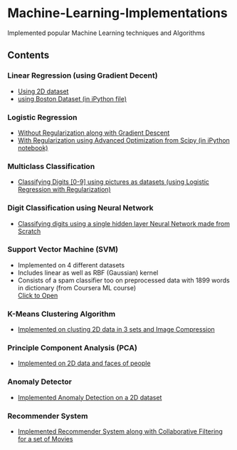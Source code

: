 # Machine-Learning-Implementations

Implemented popular Machine Learning techniques and Algorithms

## Contents

### Linear Regression (using Gradient Decent)

* [Using 2D dataset](https://github.com/fazeVaib/Machine-Learning-Implementations/blob/master/LinearRegression/main.py)
* [using Boston Dataset (in iPython file)](https://github.com/fazeVaib/Machine-Learning-Implementations/blob/master/LinearRegression/Linear-Reg-MultiVar.ipynb)

### Logistic Regression

* [Without Regularization along with Gradient Descent](https://github.com/fazeVaib/Machine-Learning-Implementations/blob/master/LogisticRegression/LogReg.py)
* [With Regularization using Advanced Optimization from Scipy (in iPython notebook)](https://github.com/fazeVaib/Machine-Learning-Implementations/blob/master/LogisticRegression/RegulareizedLogReg.ipynb)

### Multiclass Classification

* [Classifying Digits [0-9] using pictures as datasets (using Logistic Regression with Regularization)](https://github.com/fazeVaib/Machine-Learning-Implementations/blob/master/MultiClassificationLR/Multiclass_classification.ipynb)

### Digit Classification using Neural Network

* [Classifying digits using a single hidden layer Neural Network made from Scratch](https://github.com/fazeVaib/Machine-Learning-Implementations/blob/master/NeuralNetwork/NeuralNetwork.ipynb)

### Support Vector Machine (SVM)


* Implemented on 4 different datasets
* Includes linear as well as RBF (Gaussian) kernel
* Consists of a spam classifier too on preprocessed data with 1899 words in dictionary (from Coursera ML course)<br>
[Click to Open](https://github.com/fazeVaib/Machine-Learning-Implementations/blob/master/SVM/SVM.ipynb)

### K-Means Clustering Algorithm

* [Implemented on clusting 2D data in 3 sets and Image Compression](https://github.com/fazeVaib/Machine-Learning-Implementations/blob/master/K-means%20%26%20PCA/Kmeans.ipynb)

### Principle Component Analysis (PCA)

* [Implemented on 2D data and faces of people](https://github.com/fazeVaib/Machine-Learning-Implementations/blob/master/K-means%20%26%20PCA/PCA.ipynb)

### Anomaly Detector

* [Implemented Anomaly Detection on a 2D dataset](https://github.com/fazeVaib/Machine-Learning-Implementations/blob/master/Anomaly%20Detector/AnomalyDetector.ipynb)

### Recommender System

* [Implemented Recommender System along with Collaborative Filtering for a set of Movies](https://github.com/fazeVaib/Machine-Learning-Implementations/blob/master/RecommenderSystem/RecommenderSystem.ipynb)